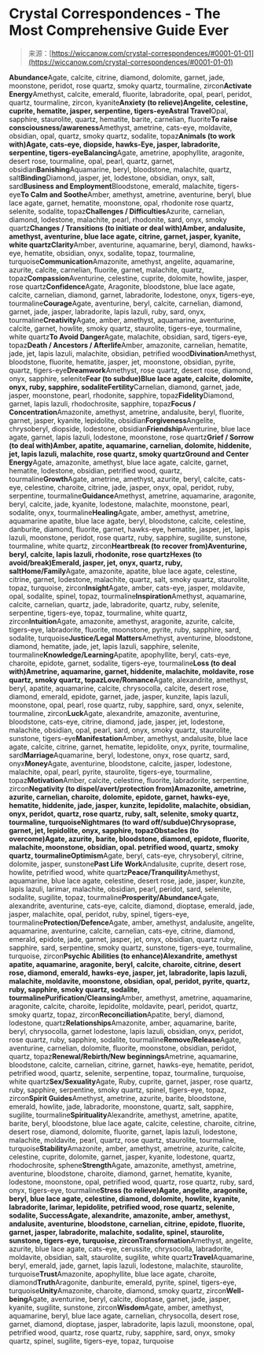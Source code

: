 <!--yml
category: 未分类
date: 2024-06-12 20:04:14
-->

# Crystal Correspondences - The Most Comprehensive Guide Ever

> 来源：[https://wiccanow.com/crystal-correspondences/#0001-01-01](https://wiccanow.com/crystal-correspondences/#0001-01-01)

**Abundance**Agate, calcite, citrine, diamond, dolomite, garnet, jade, moonstone, peridot, rose quartz, smoky quartz, tourmaline, zircon**Activate Energy**Amethyst, calcite, emerald, fluorite, labradorite, opal, pearl, peridot, quartz, tourmaline, zircon, kyanite**Anxiety (to relieve)**Angelite, celestine, cuprite, hematite, jasper, serpentine, tigers-eye**Astral Travel**Opal, sapphire, staurolite, quartz, hematite, barite, carnelian, fluorite**To raise consciousness/awareness**Amethyst, ametrine, cats-eye, moldavite, obsidian, opal, quartz, smoky quartz, sodalite, topaz**Animals (to work with)**Agate, cats-eye, diopside, hawks-Eye, jasper, labradorite, serpentine, tigers-eye**Balancing**Agate, ametrine, apophyllite, aragonite, desert rose, tourmaline, opal, pearl, quartz, garnet, obsidian**Banishing**Aquamarine, beryl, bloodstone, malachite, quartz, salt**Binding**Diamond, jasper, jet, lodestone, obsidian, onyx, salt, sard**Business and Employment**Bloodstone, emerald, malachite, tigers-eye**To Calm and Soothe**Amber, amethyst, ametrine, aventurine, beryl, blue lace agate, garnet, hematite, moonstone, opal, rhodonite rose quartz, selenite, sodalite, topaz**Challenges / Difficulties**Azurite, carnelian, diamond, lodestone, malachite, pearl, rhodonite, sard, onyx, smoky quartz**Changes / Transitions (to initiate or deal with)**Amber, andalusite, amethyst, aventurine, blue lace agate, citrine, garnet, jasper, kyanite, white quartz**Clarity**Amber, aventurine, aquamarine, beryl, diamond, hawks-eye, hematite, obsidian, onyx, sodalite, topaz, tourmaline, turquoise**Communication**Amazonite, amethyst, angelite, aquamarine, azurite, calcite, carnelian, fluorite, garnet, malachite, quartz, topaz**Compassion**Aventurine, celestine, cuprite, dolomite, howlite, jasper, rose quartz**Confidence**Agate, Aragonite, bloodstone, blue lace agate, calcite, carnelian, diamond, garnet, labradorite, lodestone, onyx, tigers-eye, tourmaline**Courage**Agate, aventurine, beryl, calcite, carnelian, diamond, garnet, jade, jasper, labradorite, lapis lazuli, ruby, sard, onyx, tourmaline**Creativity**Agate, amber, amethyst, aquamarine, aventurine, calcite, garnet, howlite, smoky quartz, staurolite, tigers-eye, tourmaline, white quartz**To Avoid Danger**Agate, malachite, obsidian, sard, tigers-eye, topaz**Death / Ancestors / Afterlife**Amber, amazonite, carnelian, hematite, jade, jet, lapis lazuli, malachite, obsidian, petrified wood**Divination**Amethyst, bloodstone, fluorite, hematite, jasper, jet, moonstone, obsidian, pyrite, quartz, tigers-eye**Dreamwork**Amethyst, rose quartz, desert rose, diamond, onyx, sapphire, selenite**Fear (to subdue)**Blue lace agate, calcite, dolomite, onyx, ruby, sapphire, sodalite**Fertility**Carnelian, diamond, garnet, jade, jasper, moonstone, pearl, rhodonite, sapphire, topaz**Fidelity**Diamond, garnet, lapis lazuli, rhodochrosite, sapphire, topaz**Focus / Concentration**Amazonite, amethyst, ametrine, andalusite, beryl, fluorite, garnet, jasper, kyanite, lepidolite, obsidian**Forgiveness**Angelite, chrysoberyl, diopside, lodestone, obsidian**Friendship**Aventurine, blue lace agate, garnet, lapis lazuli, lodestone, moonstone, rose quartz**Grief / Sorrow (to deal with)**Amber, apatite, aquamarine, carnelian, dolomite, hiddenite, jet, lapis lazuli, malachite, rose quartz, smoky quartz**Ground and Center Energy**Agate, amazonite, amethyst, blue lace agate, calcite, garnet, hematite, lodestone, obsidian, petrified wood, quartz, tourmaline**Growth**Agate, ametrine, amethyst, azurite, beryl, calcite, cats-eye, celestine, charoite, citrine, jade, jasper, onyx, opal, peridot, ruby, serpentine, tourmaline**Guidance**Amethyst, ametrine, aquamarine, aragonite, beryl, calcite, jade, kyanite, lodestone, malachite, moonstone, pearl, sodalite, onyx, tourmaline**Healing**Agate, amber, amethyst, ametrine, aquamarine apatite, blue lace agate, beryl, bloodstone, calcite, celestine, danburite, diamond, fluorite, garnet, hawks-eye, hematite, jasper, jet, lapis lazuli, moonstone, peridot, rose quartz, ruby, sapphire, sugilite, sunstone, tourmaline, white quartz, zircon**Heartbreak (to recover from)**Aventurine, beryl, calcite, lapis lazuli, rhodonite, rose quartz**Hexes (to avoid/break)**Emerald, jasper, jet, onyx, quartz, ruby, salt**Home/Family**Agate, amazonite, apatite, blue lace agate, celestine, citrine, garnet, lodestone, malachite, quartz, salt, smoky quartz, staurolite, topaz, turquoise, zircon**Insight**Agate, amber, cats-eye, jasper, moldavite, opal, sodalite, spinel, topaz, tourmaline**Inspiration**Amethyst, aquamarine, calcite, carnelian, quartz, jade, labradorite, quartz, ruby, selenite, serpentine, tigers-eye, topaz, tourmaline, white quartz, zircon**Intuition**Agate, amazonite, amethyst, aragonite, azurite, calcite, tigers-eye, labradorite, fluorite, moonstone, pyrite, ruby, sapphire, sard, sodalite, turquoise**Justice/Legal Matters**Amethyst, aventurine, bloodstone, diamond, hematite, jade, jet, lapis lazuli, sapphire, selenite, tourmaline**Knowledge/Learning**Apatite, apophyllite, beryl, cats-eye, charoite, epidote, garnet, sodalite, tigers-eye, tourmaline**Loss (to deal with)**Ametrine, aquamarine, garnet, hiddenite, malachite, moldavite, rose quartz, smoky quartz, topaz**Love/Romance**Agate, alexandrite, amethyst, beryl, apatite, aquamarine, calcite, chrysocolla, calcite, desert rose, diamond, emerald, epidote, garnet, jade, jasper, kunzite, lapis lazuli, moonstone, opal, pearl, rose quartz, ruby, sapphire, sard, onyx, selenite, tourmaline, zircon**Luck**Agate, alexandrite, amazonite, aventurine, bloodstone, cats-eye, citrine, diamond, jade, jasper, jet, lodestone, malachite, obsidian, opal, pearl, sard, onyx, smoky quartz, staurolite, sunstone, tigers-eye**Manifestation**Amber, amethyst, andalusite, blue lace agate, calcite, citrine, garnet, hematite, lepidolite, onyx, pyrite, tourmaline, sard**Marriage**Aquamarine, beryl, lodestone, onyx, rose quartz, sard, onyx**Money**Agate, aventurine, bloodstone, calcite, jasper, lodestone, malachite, opal, pearl, pyrite, staurolite, tigers-eye, tourmaline, topaz**Motivation**Amber, calcite, celestine, fluorite, labradorite, serpentine, zircon**Negativity (to dispel/avert/protection from)**Amazonite, ametrine, azurite, carnelian, charoite, dolomite, epidote, garnet, hawks-eye, hematite, hiddenite, jade, jasper, kunzite, lepidolite, malachite, obsidian, onyx, peridot, quartz, rose quartz, ruby, salt, selenite, smoky quartz, tourmaline, turquoise**Nightmares (to ward off/subdue)**Chrysoprase, garnet, jet, lepidolite, onyx, sapphire, topaz**Obstacles (to overcome)**Agate, azurite, barite, bloodstone, diamond, epidote, fluorite, malachite, moonstone, obsidian, opal. petrified wood, quartz, smoky quartz, tourmaline**Optimism**Agate, beryl, cats-eye, chrysoberyl, citrine, dolomite, jasper, sunstone**Past Life Work**Andalusite, cuprite, desert rose, howlite, petrified wood, white quartz**Peace/Tranquility**Amethyst, aquamarine, blue lace agate, celestine, desert rose, jade, jasper, kunzite, lapis lazuli, larimar, malachite, obsidian, pearl, peridot, sard, selenite, sodalite, sugilite, topaz, tourmaline**Prosperity/Abundance**Agate, alexandrite, aventurine, cats-eye, calcite, diamond, dioptase, emerald, jade, jasper, malachite, opal, peridot, ruby, spinel, tigers-eye, tourmaline**Protection/Defence**Agate, amber, amethyst, andalusite, angelite, aquamarine, aventurine, calcite, carnelian, cats-eye, citrine, diamond, emerald, epidote, jade, garnet, jasper, jet, onyx, obsidian, quartz ruby, sapphire, sard, serpentine, smoky quartz, sunstone, tigers-eye, tourmaline, turquoise, zircon**Psychic Abilities (to enhance)**Alexandrite, amethyst apatite, aquamarine, aragonite, beryl, calcite, charoite, citrine, desert rose, diamond, emerald, hawks-eye, jasper, jet, labradorite, lapis lazuli, malachite, moldavite, moonstone, obsidian, opal, peridot, pyrite, quartz, ruby, sapphire, smoky quartz, sodalite, tourmaline**Purification/Cleansing**Amber, amethyst, ametrine, aquamarine, aragonite, calcite, charoite, lepidolite, moldavite, pearl, peridot, quartz, smoky quartz, topaz, zircon**Reconciliation**Apatite, beryl, diamond, lodestone, quartz**Relationships**Amazonite, amber, aquamarine, barite, beryl, chrysocolla, garnet lodestone, lapis lazuli, obsidian, onyx, peridot, rose quartz, ruby, sapphire, sodalite, tourmaline**Remove/Release**Agate, aventurine, carnelian, dolomite, fluorite, moonstone, obsidian, peridot, quartz, topaz**Renewal/Rebirth/New beginnings**Ametrine, aquamarine, bloodstone, calcite, carnelian, citrine, garnet, hawks-eye, hematite, peridot, petrified wood, quartz, selenite, serpentine, topaz, tourmaline, turquoise, white quartz**Sex/Sexuality**Agate, Ruby, cuprite, garnet, jasper, rose quartz, ruby, sapphire, serpentine, smoky quartz, spinel, tigers-eye, topaz, zircon**Spirit Guides**Amethyst, ametrine, azurite, barite, bloodstone, emerald, howlite, jade, labradorite, moonstone, quartz, salt, sapphire, sugilite, tourmaline**Spirituality**Alexandrite, amethyst, ametrine, apatite, barite, beryl, bloodstone, blue lace agate, calcite, celestine, charoite, citrine, desert rose, diamond, dolomite, fluorite, garnet, lapis lazuli, lodestone, malachite, moldavite, pearl, quartz, rose quartz, staurolite, tourmaline, turquoise**Stability**Amazonite, amber, amethyst, ametrine, azurite, calcite, celestine, cuprite, dolomite, garnet, jasper, kyanite, lodestone, quartz, rhodochrosite, sphene**Strength**Agate, amazonite, amethyst, ametrine, aventurine, bloodstone, charoite, diamond, garnet, hematite, kyanite, lodestone, moonstone, opal, petrified wood, quartz, rose quartz, ruby, sard, onyx, tigers-eye, tourmaline**Stress (to relieve)**Agate, angelite, aragonite, beryl, blue lace agate, celestine, diamond, dolomite, howlite, kyanite, labradorite, larimar, lepidolite, petrified wood, rose quartz, selenite, sodalite, **Success**Agate, alexandrite, amazonite, amber, amethyst, andalusite, aventurine, bloodstone, carnelian, citrine, epidote, fluorite, garnet, jasper, labradorite, malachite, sodalite, spinel, staurolite, sunstone, tigers-eye, turquoise, zircon**Transformation**Amethyst, angelite, azurite, blue lace agate, cats-eye, cerussite, chrysocolla, labradorite, moldavite, obsidian, salt, staurolite, sugilite, white quartz**Travel**Aquamarine, beryl, emerald, jade, garnet, lapis lazuli, lodestone, malachite, staurolite, turquoise**Trust**Amazonite, apophyllite, blue lace agate, charoite, diamond**Truth**Aragonite, danburite, emerald, pyrite, spinel, tigers-eye, turquoise**Unity**Amazonite, charoite, diamond, smoky quartz, zircon**Well-being**Agate, aventurine, beryl, calcite, dioptase, garnet, jade, jasper, kyanite, sugilite, sunstone, zircon**Wisdom**Agate, amber, amethyst, aquamarine, beryl, blue lace agate, carnelian, chrysocolla, desert rose, garnet, diamond, dioptase, jasper, labradorite, lapis lazuli, moonstone, opal, petrified wood, quartz, rose quartz, ruby, sapphire, sard, onyx, smoky quartz, spinel, sugilite, tigers-eye, topaz, turquoise
